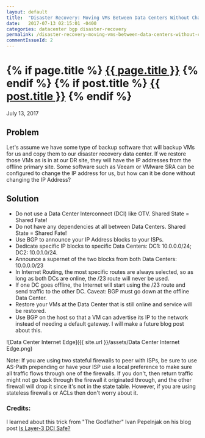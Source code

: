```yaml
---
layout: default
title:  "Disaster Recovery: Moving VMs Between Data Centers Without Changing IP Addresses"
date:   2017-07-13 02:15:01 -0400
categories: datacenter bgp disaster-recovery
permalink: /disaster-recovery-moving-vms-between-data-centers-without-changing-ip-addresses/
commentIssueId: 2
---
```


<h1 class="entry-title">
{% if page.title %}
    <a href="{{ root_url }}{{ page.url }}">{{ page.title }}</a>
{% endif %}
{% if post.title %}
    <a href="{{ root_url }}{{ post.url }}">{{ post.title }}</a>
{% endif %}
</h1>

July 13, 2017

## Problem
Let's assume we have some type of backup software that will backup VMs for us and copy them to our disaster recovery data center.  If we restore those VMs as is in at our DR site, they will have the IP addresses from the offline primary site.  Some software such as Veeam or VMware SRA can be configured to change the IP address for us, but how can it be done without changing the IP Address?

## Solution
* Do not use a Data Center Interconnect (DCI) like OTV.  Shared State = Shared Fate!
* Do not have any dependencies at all between Data Centers.  Shared State = Shared Fate!
* Use BGP to announce your IP Address blocks to your ISPs.
* Dedicate specific IP blocks to specific Data Centers: DC1: 10.0.0.0/24; DC2: 10.0.1.0/24.
* Announce a supernet of the two blocks from both Data Centers: 10.0.0.0/23
* In Internet Routing, the most specific routes are always selected, so as long as both DCs are online, the /23 route will never be used.
* If one DC goes offline, the Internet will start using the /23 route and send traffic to the other DC.  Caveat: BGP must go down at the offline Data Center.
* Restore your VMs at the Data Center that is still online and service will be restored.
* Use BGP on the host so that a VM can advertise its IP to the network instead of needing a default gateway. I will make a future blog post about this.

![Data Center Internet Edge]({{ site.url }}/assets/Data Center Internet Edge.png)

Note: If you are using two stateful firewalls to peer with ISPs, be sure to use AS-Path prepending or have your ISP use a local preference to make sure all traffic flows through one of the firewalls.  If you don't, then return traffic might not go back through the firewall it originated through, and the other firewall will drop it since it's not in the state table.  However, if you are using stateless firewalls or ACLs then don't worry about it.


### Credits:

I learned about this trick from "The Godfather" Ivan Pepelnjak on his blog post
<a href="http://blog.ipspace.net/2012/10/is-layer-3-dci-safe.html">Is Layer-3 DCI Safe?</a>


